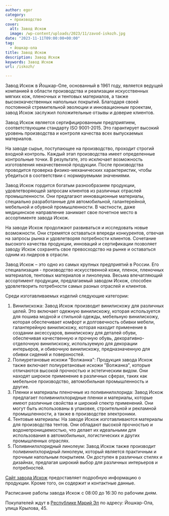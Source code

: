 ```yaml
---
author: egor
category:
  - производство
cover:
  alt: Завод Искож
  image: /wp-content/uploads/2023/11/zavod-iskozh.jpg
date: "2023-11-11T09:00:00+00:00"
tag:
  - йошкар-ола
title: Завод Искож
description: Завод Искож
keywords: Завод Искож
url: /iskozh/

---
```

Завод Искож в Йошкар-Оле, основанный в 1961 году, является ведущей компанией в области производства и реализации искусственных мягких кож, пленочных и тентовых материалов, а также высококачественных напольных покрытий. Благодаря своей постоянной стремительной эволюции и инновационным проектам, завод Искож заслужил положительные отзывы и доверие клиентов.

Завод Искож является сертифицированным предприятием, соответствующим стандарту ISO 9001-2015. Это гарантирует высокий уровень производства и контроля качества всех выпускаемых материалов.

На заводе сырье, поступающее на производство, проходит строгий входной контроль. Каждый этап производства имеет определенные контрольные точки. В результате, это исключает возможность изготовления некачественной продукции. После производства проводится проверка физико-механических характеристик, чтобы убедиться в соответствии с нормируемыми значениями.

Завод Искож гордится богатым разнообразием продукции, удовлетворяющей запросам клиентов из различных отраслей промышленности. Они предлагают инновационные материалы, специально разработанные для автомобильной, галантерейной, мебельной и обувной промышленности. В частности, даже медицинское направление занимает свое почетное место в ассортименте завода Искож.

На заводе Искож продолжают развиваться и исследовать новые возможности. Они стремятся оставаться впереди конкурентов, отвечая на запросы рынка и удовлетворяя потребности клиентов. Сочетание высокого качества продукции, инноваций и сертификации позволяет заводу Искож сохранять свое превосходство на рынке и оставаться одним из лидеров в отрасли.

Завод Искож – это одно из самых крупных предприятий в России. Его специализация \- производство искусственной кожи, пленок, пленочных материалов, тентовых материалов и линолеума. Весьма впечатляющий ассортимент продукции, предлагаемый заводом Искож, способен удовлетворить потребности самых разных отраслей и клиентов.

Среди изготавливаемых изделий следующие категории:

1. Винилискожа: Завод Искож производит винилискожу для различных целей. Это включает одежную винилискожу, которая используется для пошива модной и стильной одежды, мебельную винилискожу, которая обеспечивает комфорт и долговечность обивки мебели, галантерейную винилискожу, которая находит применение в создании аксессуаров, винилискожу для деталей обуви, обеспечивая качественную и прочную обувь, декоративно-отделочную винилискожу, используемую для декорации интерьеров, и обивочную винилискожу, предназначенную для обивки сидений и поверхностей.
1. Полиуретановые искожи "Волжанка": Продукция завода Искож также включает полиуретановые искожи "Волжанка", которые отличаются высокой прочностью и эстетическим видом. Они находят широкое применение в различных сферах, таких как мебельное производство, автомобильная промышленность и другие.
1. Пленки и материалы пленочные из поливинилхлорида: Завод Искож предлагает поливинилхлоридные пленки и материалы, которые имеют различные свойства и широкий спектр применений. Они могут быть использованы в упаковке, строительной и рекламной промышленности, а также в производстве электроники.
1. Тентовые материалы: На заводе Искож изготавливаются материалы для производства тентов. Они обладают высокой прочностью и водонепроницаемостью, что делает их идеальными для использования в автомобильных, логистических и других промышленных отраслях.
1. Поливинилхлоридный линолеум: Завод Искож также производит поливинилхлоридный линолеум, который является практичным и прочным напольным покрытием. Он доступен в различных стилях и дизайнах, предлагая широкий выбор для различных интерьеров и потребностей.

[Сайт завода Искож](https://марискож.рф/) предоставляет подробную информацию о продукции. Кроме того, он содержит и контактные данные.

Расписание работы завода Искож с 08:00 до 16:30 по рабочим дням.

Покупателей ждут в [Республике Марий Эл](/) по адресу: Йошкар-Ола, улица Крылова, 45.
